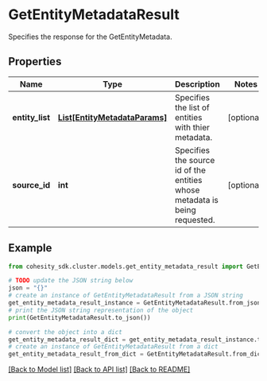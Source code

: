 # GetEntityMetadataResult

Specifies the response for the GetEntityMetadata.

## Properties

Name | Type | Description | Notes
------------ | ------------- | ------------- | -------------
**entity_list** | [**List[EntityMetadataParams]**](EntityMetadataParams.md) | Specifies the list of entities with thier metadata. | [optional] 
**source_id** | **int** | Specifies the source id of the entities whose metadata is being requested. | [optional] 

## Example

```python
from cohesity_sdk.cluster.models.get_entity_metadata_result import GetEntityMetadataResult

# TODO update the JSON string below
json = "{}"
# create an instance of GetEntityMetadataResult from a JSON string
get_entity_metadata_result_instance = GetEntityMetadataResult.from_json(json)
# print the JSON string representation of the object
print(GetEntityMetadataResult.to_json())

# convert the object into a dict
get_entity_metadata_result_dict = get_entity_metadata_result_instance.to_dict()
# create an instance of GetEntityMetadataResult from a dict
get_entity_metadata_result_from_dict = GetEntityMetadataResult.from_dict(get_entity_metadata_result_dict)
```
[[Back to Model list]](../README.md#documentation-for-models) [[Back to API list]](../README.md#documentation-for-api-endpoints) [[Back to README]](../README.md)


